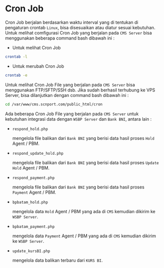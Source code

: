 # Cron Job

Cron Job berjalan berdasarkan waktu interval yang di tentukan di pengaturan crontab `Linux`, bisa disesuaikan atau diatur sesuai kebutuhan. Untuk melihat comfigurasi Cron Job yang berjalan pada `CMS Server` bisa menggunakan beberapa command bash dibawah ini :

- Untuk melihat Cron Job

```bash
crontab -l
```

- Untuk merubah Cron Job

```bash
crontab -e
```

Untuk melihat Cron Job File yang berjalan pada `CMS Server` bisa menggunakan FTP/SFTP/SSH dsb. Jika sudah berhasil terhubung ke VPS Server, bisa dilanjutkan dengan command bash dibawah ini :

```bash
cd /var/www/cms.scnport.com/public_html/cron
```

Ada beberapa Cron Job File yang berjalan pada `CMS Server` untuk kebutuhan integrasi data dengan `WSBP Server` dan `Bank BNI`, antara lain :

- `respond_hold.php`

  mengelola file balikan dari `Bank BNI` yang berisi data hasil proses `Hold` Agent / PBM.

- `respond_update_hold.php`

  mengelola file balikan dari `Bank BNI` yang berisi data hasil proses `Update Hold` Agent / PBM.

- `respond_payment.php`

  mengelola file balikan dari `Bank BNI` yang berisi data hasil proses `Payment` Agent / PBM.

- `bpbatam_hold.php`

  mengelola data `Hold` Agent / PBM yang ada di `CMS` kemudian dikirim ke `WSBP Server`.

- `bpbatam_payment.php`

  mengelola data `Payment` Agent / PBM yang ada di `CMS` kemudian dikirim ke `WSBP Server`.

- `update_kursBI.php`

  mengelola data balikan terbaru dari `KURS BI`.
